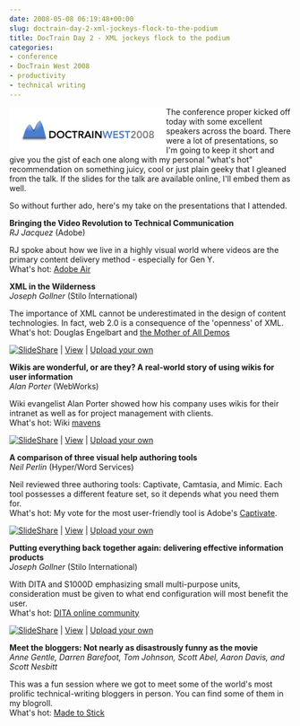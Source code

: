 ```yaml
---
date: 2008-05-08 06:19:48+00:00
slug: doctrain-day-2-xml-jockeys-flock-to-the-podium
title: DocTrain Day 2 - XML jockeys flock to the podium
categories:
- conference
- DocTrain West 2008
- productivity
- technical writing
---
```

 
<img align="left" style="border:20px solid white" src="/images/doctrain.west.jpg">

The conference proper kicked off today with some excellent speakers across the board. There were a lot of presentations, so I'm going to keep it short and give you the gist of each one along with my personal "what's hot" recommendation on something juicy, cool or just plain geeky that I gleaned from the talk. If the slides for the talk are available online, I'll embed them as well.

So without further ado, here's my take on the presentations that I attended.


<!-- more -->
 

**Bringing the Video Revolution to Technical Communication**  
_RJ Jacquez_ (Adobe)

RJ spoke about how we live in a highly visual world where videos are the primary content delivery method - especially for Gen Y.  
What's hot: [Adobe Air](http://www.adobe.com/products/air/)

**XML in the Wilderness**  
_Joseph Gollner_ (Stilo International)

The importance of XML cannot be underestimated in the design of content technologies. In fact, web 2.0 is a consequence of the 'openness' of XML.   
What's hot: Douglas Engelbart and [the Mother of All Demos](http://youtube.com/watch?v=JfIgzSoTMOs)

 

[![SlideShare](http://static.slideshare.net/swf/logo_embd.png)](http://www.slideshare.net/?src=embed) | [View](http://www.slideshare.net/abelsp/xml-in-the-wilderness) | [Upload your own](http://www.slideshare.net/upload)
   

**Wikis are wonderful, or are they? A real-world story of using wikis for user information**  
_Alan Porter_ (WebWorks)

Wiki evangelist Alan Porter showed how his company uses wikis for their intranet as well as for project management with clients.  
What's hot: Wiki [mavens](http://en.wikipedia.org/wiki/Maven)

 

[![SlideShare](http://static.slideshare.net/swf/logo_embd.png)](http://www.slideshare.net/?src=embed) | [View](http://www.slideshare.net/abelsp/wikis-are-wonderful-or-are-they-a-real-world-story-of-using-wikis-for-user-information) | [Upload your own](http://www.slideshare.net/upload)


**A comparison of three visual help authoring tools**   
_Neil Perlin_ (Hyper/Word Services)

Neil reviewed three authoring tools: Captivate, Camtasia, and Mimic. Each tool possesses a different feature set, so it depends what you need them for.  
What's hot: My vote for the most user-friendly tool is Adobe's [Captivate](http://www.adobe.com/products/captivate/).

 

[![SlideShare](http://static.slideshare.net/swf/logo_embd.png)](http://www.slideshare.net/?src=embed) | [View](http://www.slideshare.net/abelsp/a-comparison-of-three-visual-help-authoring-tools) | [Upload your own](http://www.slideshare.net/upload)

   
  
**Putting everything back together again: delivering effective information products**  
_Joseph Gollner_ (Stilo International)  

With DITA and S1000D emphasizing small multi-purpose units, consideration must be given to what end configuration will most benefit the user.  
What's hot: [DITA online community](http://dita.xml.org/)

 

[![SlideShare](http://static.slideshare.net/swf/logo_embd.png)](http://www.slideshare.net/?src=embed) | [View](http://www.slideshare.net/abelsp/putting-everything-back-together-again-delivering-effective-information-products) | [Upload your own](http://www.slideshare.net/upload)

   

**Meet the bloggers: Not nearly as disastrously funny as the movie**  
_Anne Gentle, Darren Barefoot, Tom Johnson, Scott Abel, Aaron Davis, and Scott Nesbitt_

This was a fun session where we got to meet some of the world's most prolific technical-writing bloggers in person. You can find some of them in my blogroll.  
What's hot: [Made to Stick](http://www.madetostick.com/)
